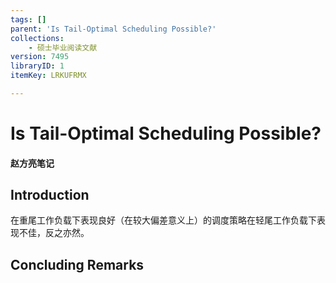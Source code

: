 ```yaml
---
tags: []
parent: 'Is Tail-Optimal Scheduling Possible?'
collections:
    - 硕士毕业阅读文献
version: 7495
libraryID: 1
itemKey: LRKUFRMX

---
```

# Is Tail-Optimal Scheduling Possible?

#### 赵方亮笔记

## Introduction

在重尾工作负载下表现良好（在较大偏差意义上）的调度策略在轻尾工作负载下表现不佳，反之亦然。

## Concluding Remarks
